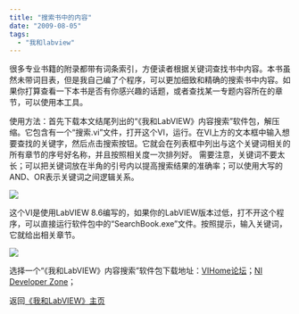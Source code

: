 ```yaml
---
title: "搜索书中的内容"
date: "2009-08-05"
tags: 
  - "我和labview"
---
```


很多专业书籍的附录都带有词条索引，方便读者根据关键词查找书中内容。本书虽然未带词目表，但是我自己编了个程序，可以更加细致和精确的搜索书中内容。如果你打算查看一下本书是否有你感兴趣的话题，或者查找某一专题内容所在的章节，可以使用本工具。

使用方法：首先下载本文结尾列出的“《我和LabVIEW》内容搜索”软件包，解压缩。它包含有一个“搜索.vi”文件，打开这个VI，运行。在VI上方的文本框中输入想要查找的关键字，然后点击搜索按钮。它就会在列表框中列出与这个关键词相关的所有章节的序号好名称，并且按照相关度一次排列好。 需要注意，关键词不要太长；可以把关键词放在半角的引号内以提高搜索结果的准确率；可以使用大写的AND、OR表示关键词之间逻辑关系。

[![](http://ruanqizhen.wordpress.com/wp-content/uploads/2009/08/001283e5029079a1ebc5993b32e04a33.png?w=300)](http://ruanqizhen.wordpress.com/wp-content/uploads/2009/08/001283e5029079a1ebc5993b32e04a33.png?w=300)

这个VI是使用LabVIEW 8.6编写的，如果你的LabVIEW版本过低，打不开这个程序，可以直接运行软件包中的“SearchBook.exe”文件。按照提示，输入关键词，它就给出相关章节。

[![](http://ruanqizhen.wordpress.com/wp-content/uploads/2009/08/f1a48d49ddfaf3b313084caf7c6ad1ea.png?w=300)](http://ruanqizhen.wordpress.com/wp-content/uploads/2009/08/f1a48d49ddfaf3b313084caf7c6ad1ea.png?w=300)

选择一个“《我和LabVIEW》内容搜索”软件包下载地址：[VIHome论坛](http://www.vihome.com.cn/bbs/viewthread.php?tid=16966&extra=page%3D1)；[NI Developer Zone](http://decibel.ni.com/content/docs/DOC-6111)；

返回[《我和LabVIEW》主页](http://ruanqizhen.wordpress.com/labview/)
